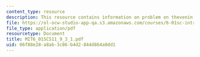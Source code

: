 ```yaml
---
content_type: resource
description: This resource contains information on problem on thevenin equivalents
file: https://ol-ocw-studio-app-qa.s3.amazonaws.com/courses/6-01sc-introduction-to-electrical-engineering-and-computer-science-i-spring-2011/06f88e28a8ab3c86b4d2844d864a0dd1_MIT6_01SCS11_9_3_1.pdf
file_type: application/pdf
resourcetype: Document
title: MIT6_01SCS11_9_3_1.pdf
uid: 06f88e28-a8ab-3c86-b4d2-844d864a0dd1
---
```

